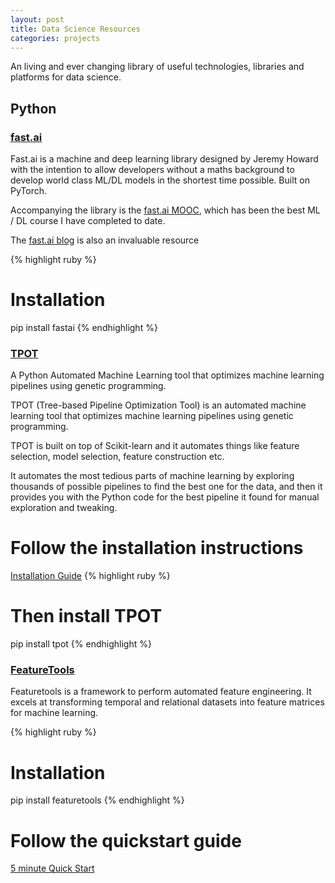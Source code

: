 ```yaml
---
layout: post
title: Data Science Resources
categories: projects
---
```


An living and ever changing library of useful technologies, libraries and platforms for data science.

<!-- more -->

<h2>Python</h2>

<h3><a href="https://github.com/fastai/fastai">fast.ai</a></h3>
Fast.ai is a machine and deep learning library designed by Jeremy Howard with the intention to allow developers without a maths background to develop world class ML/DL models in the shortest time possible. Built on PyTorch.

Accompanying the library is the <a href="http://www.fast.ai/">fast.ai MOOC</a>, which has been the best ML / DL course I have completed to date.

The <a href="http://www.fast.ai/topics/">fast.ai blog</a> is also an invaluable resource

{% highlight ruby %}
# Installation
pip install fastai
{% endhighlight %}



<h3><a href="https://github.com/EpistasisLab/tpot">TPOT</a></h3>

A Python Automated Machine Learning tool that optimizes machine learning pipelines using genetic programming.

TPOT (Tree-based Pipeline Optimization Tool) is an automated machine learning tool that optimizes machine learning pipelines using genetic programming.

TPOT is built on top of Scikit-learn and it automates things like feature selection, model selection, feature construction etc. 

It automates the most tedious parts of machine learning by exploring thousands of possible pipelines to find the best one for the data, and then it provides you with the Python code for the best pipeline it found for manual exploration and tweaking.

# Follow the installation instructions
<a href="http://epistasislab.github.io/tpot/installing/">Installation Guide</a>
{% highlight ruby %}
# Then install TPOT
pip install tpot
{% endhighlight %}

<h3><a href="https://www.featuretools.com/">FeatureTools</a></h3>
Featuretools is a framework to perform automated feature engineering. It excels at transforming temporal and relational datasets into feature matrices for machine learning.

{% highlight ruby %}
# Installation
pip install featuretools
{% endhighlight %}
# Follow the quickstart guide
<a href="https://docs.featuretools.com/#minute-quick-start">5 minute Quick Start</a>
